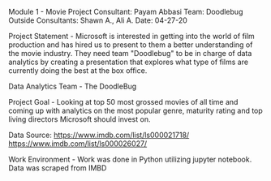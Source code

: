 Module 1 - Movie Project
Consultant: Payam Abbasi
Team: Doodlebug
Outside Consultants: Shawn A., Ali A.
Date: 04-27-20

Project Statement - Microsoft is interested in getting into the world of film production and has hired us to present to them a better understanding of the movie industry. They need team "Doodlebug" to be in charge of data analytics by creating a presentation that explores what type of films are currently doing the best at the box office. 

Data Analytics Team - The DoodleBug 

Project Goal - Looking at top 50 most grossed movies of all time and coming up with analytics on the most popular genre, maturity rating and top living directors Microsoft should invest on.

Data Source: 
https://www.imdb.com/list/ls000021718/
https://www.imdb.com/list/ls000026027/

Work Environment - Work was done in Python utilizing jupyter notebook. Data was scraped from IMBD 
